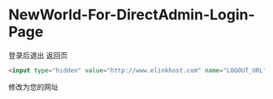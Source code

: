 # NewWorld-For-DirectAdmin-Login-Page
登录后退出 返回页

```html
<input type="hidden" value="http://www.elinkhost.com" name="LOGOUT_URL"/>
```
修改为您的网址
